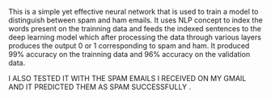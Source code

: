 This is a simple yet effective neural network that is used to train a model to distinguish between spam and ham emails. It uses NLP concept to index the words present on the trainning data and feeds the indexed sentences to the deep learning model which after processing the data through various layers produces the output 0 or 1 corresponding to spam and ham.
It produced 99% accuracy on the trainning data and 96% accuracy on the validation data. 

I ALSO TESTED IT WITH THE SPAM EMAILS I RECEIVED ON MY GMAIL AND IT PREDICTED THEM AS SPAM SUCCESSFULLY .
